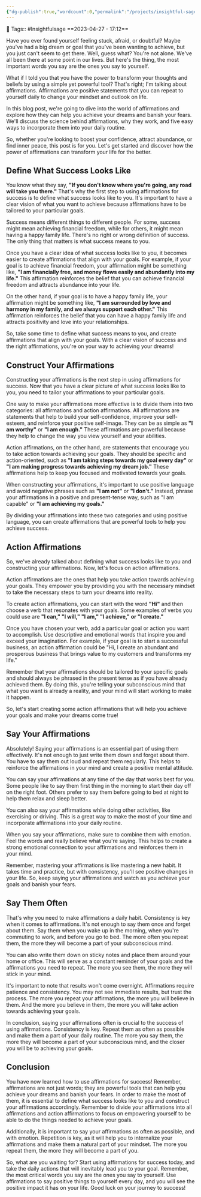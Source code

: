 ```yaml
---
{"dg-publish":true,"wordcount":0,"permalink":"/projects/insightful-sage/posts/5-easy-ways-to-use-affirmations-for-success-and-achieve-your-goals/","dgPassFrontmatter":true,"noteIcon":"3","created":"2023-11-14T21:08:37.690+05:30","updated":"2024-02-26T20:23:51.290+05:30"}
---
```


🧶 Tags:: #Insightfulsage 
==2023-04-27 - 17:12==

Have you ever found yourself feeling stuck, afraid, or doubtful? Maybe you've had a big dream or goal that you've been wanting to achieve, but you just can't seem to get there. Well, guess what? You're not alone. We've all been there at some point in our lives. But here's the thing, the most important words you say are the ones you say to yourself.

What if I told you that you have the power to transform your thoughts and beliefs by using a simple yet powerful tool? That's right; I'm talking about affirmations. Affirmations are positive statements that you can repeat to yourself daily to change your mindset and outlook on life.

In this blog post, we're going to dive into the world of affirmations and explore how they can help you achieve your dreams and banish your fears. We'll discuss the science behind affirmations, why they work, and five easy ways to incorporate them into your daily routine.

So, whether you're looking to boost your confidence, attract abundance, or find inner peace, this post is for you. Let's get started and discover how the power of affirmations can transform your life for the better.

## Define What Success Looks Like
You know what they say, **"If you don't know where you're going, any road will take you there."** That's why the first step to using affirmations for success is to define what success looks like to you. It's important to have a clear vision of what you want to achieve because affirmations have to be tailored to your particular goals.

Success means different things to different people. For some, success might mean achieving financial freedom, while for others, it might mean having a happy family life. There's no right or wrong definition of success. The only thing that matters is what success means to you.

Once you have a clear idea of what success looks like to you, it becomes easier to create affirmations that align with your goals. For example, if your goal is to achieve financial freedom, your affirmation might be something like, **"I am financially free, and money flows easily and abundantly into my life."** This affirmation reinforces the belief that you can achieve financial freedom and attracts abundance into your life.

On the other hand, if your goal is to have a happy family life, your affirmation might be something like, **"I am surrounded by love and harmony in my family, and we always support each other."** This affirmation reinforces the belief that you can have a happy family life and attracts positivity and love into your relationships.

So, take some time to define what success means to you, and create affirmations that align with your goals. With a clear vision of success and the right affirmations, you're on your way to achieving your dreams!

## Construct Your Affirmations
Constructing your affirmations is the next step in using affirmations for success. Now that you have a clear picture of what success looks like to you, you need to tailor your affirmations to your particular goals.

One way to make your affirmations more effective is to divide them into two categories: all affirmations and action affirmations. All affirmations are statements that help to build your self-confidence, improve your self-esteem, and reinforce your positive self-image. They can be as simple as **"I am worthy"** or **"I am enough."** These affirmations are powerful because they help to change the way you view yourself and your abilities.

Action affirmations, on the other hand, are statements that encourage you to take action towards achieving your goals. They should be specific and action-oriented, such as **"I am taking steps towards my goal every day"** or **"I am making progress towards achieving my dream job."** These affirmations help to keep you focused and motivated towards your goals.

When constructing your affirmations, it's important to use positive language and avoid negative phrases such as **"I am not"** or **"I don't."** Instead, phrase your affirmations in a positive and present-tense way, such as "I am capable" or **"I am achieving my goals."**

By dividing your affirmations into these two categories and using positive language, you can create affirmations that are powerful tools to help you achieve success.

## Action Affirmations
So, we've already talked about defining what success looks like to you and constructing your affirmations. Now, let's focus on action affirmations.

Action affirmations are the ones that help you take action towards achieving your goals. They empower you by providing you with the necessary mindset to take the necessary steps to turn your dreams into reality.

To create action affirmations, you can start with the word **"Hi"** and then choose a verb that resonates with your goals. Some examples of verbs you could use are **"I can," "I will," "I am," "I achieve," or "I create."**

Once you have chosen your verb, add a particular goal or action you want to accomplish. Use descriptive and emotional words that inspire you and exceed your imagination. For example, if your goal is to start a successful business, an action affirmation could be "Hi, I create an abundant and prosperous business that brings value to my customers and transforms my life."

Remember that your affirmations should be tailored to your specific goals and should always be phrased in the present tense as if you have already achieved them. By doing this, you're telling your subconscious mind that what you want is already a reality, and your mind will start working to make it happen.

So, let's start creating some action affirmations that will help you achieve your goals and make your dreams come true!

## Say Your Affirmations
Absolutely! Saying your affirmations is an essential part of using them effectively. It's not enough to just write them down and forget about them. You have to say them out loud and repeat them regularly. This helps to reinforce the affirmations in your mind and create a positive mental attitude.

You can say your affirmations at any time of the day that works best for you. Some people like to say them first thing in the morning to start their day off on the right foot. Others prefer to say them before going to bed at night to help them relax and sleep better.

You can also say your affirmations while doing other activities, like exercising or driving. This is a great way to make the most of your time and incorporate affirmations into your daily routine.

When you say your affirmations, make sure to combine them with emotion. Feel the words and really believe what you're saying. This helps to create a strong emotional connection to your affirmations and reinforces them in your mind.

Remember, mastering your affirmations is like mastering a new habit. It takes time and practice, but with consistency, you'll see positive changes in your life. So, keep saying your affirmations and watch as you achieve your goals and banish your fears.

## Say Them Often
That's why you need to make affirmations a daily habit. Consistency is key when it comes to affirmations. It's not enough to say them once and forget about them. Say them when you wake up in the morning, when you're commuting to work, and before you go to bed. The more often you repeat them, the more they will become a part of your subconscious mind.

You can also write them down on sticky notes and place them around your home or office. This will serve as a constant reminder of your goals and the affirmations you need to repeat. The more you see them, the more they will stick in your mind.

It's important to note that results won't come overnight. Affirmations require patience and consistency. You may not see immediate results, but trust the process. The more you repeat your affirmations, the more you will believe in them. And the more you believe in them, the more you will take action towards achieving your goals.

In conclusion, saying your affirmations often is crucial to the success of using affirmations. Consistency is key. Repeat them as often as possible and make them a part of your daily routine. The more you say them, the more they will become a part of your subconscious mind, and the closer you will be to achieving your goals.

## Conclusion
You have now learned how to use affirmations for success! Remember, affirmations are not just words; they are powerful tools that can help you achieve your dreams and banish your fears. In order to make the most of them, it is essential to define what success looks like to you and construct your affirmations accordingly. Remember to divide your affirmations into all affirmations and action affirmations to focus on empowering yourself to be able to do the things needed to achieve your goals.

Additionally, it is important to say your affirmations as often as possible, and with emotion. Repetition is key, as it will help you to internalize your affirmations and make them a natural part of your mindset. The more you repeat them, the more they will become a part of you.

So, what are you waiting for? Start using affirmations for success today, and take the daily actions that will inevitably lead you to your goal. Remember, the most critical words you say are the ones you say to yourself. Use affirmations to say positive things to yourself every day, and you will see the positive impact it has on your life. Good luck on your journey to success!